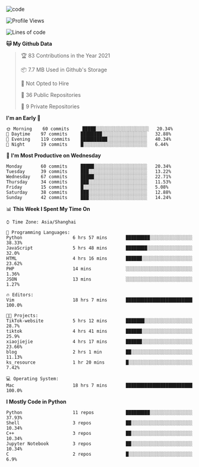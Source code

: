 
<!--
**liuyaanng/liuyaanng** is a ✨ _special_ ✨ repository because its `README.md` (this file) appears on your GitHub profile.

Here are some ideas to get you started:

- 🔭 I’m currently working on ...
- 🌱 I’m currently learning ...
- 👯 I’m looking to collaborate on ...
- 🤔 I’m looking for help with ...
- 💬 Ask me about ...
- 📫 How to reach me: ...
- 😄 Pronouns: ...
- ⚡ Fun fact: ...
-->


![code](https://cdn.jsdelivr.net/gh/liuyaanng/liuyaanng@1.0/code.gif) 

<!--START_SECTION:waka-->
![Profile Views](http://img.shields.io/badge/Profile%20Views-2-blue)

![Lines of code](https://img.shields.io/badge/From%20Hello%20World%20I%27ve%20Written-5.3%20million%20lines%20of%20code-blue)

**🐱 My Github Data** 

> 🏆 83 Contributions in the Year 2021
 > 
> 📦 7.7 MB Used in Github's Storage 
 > 
> 🚫 Not Opted to Hire
 > 
> 📜 36 Public Repositories 
 > 
> 🔑 9 Private Repositories  
 > 
**I'm an Early 🐤** 

```text
🌞 Morning    60 commits     █████░░░░░░░░░░░░░░░░░░░░   20.34% 
🌆 Daytime    97 commits     ████████░░░░░░░░░░░░░░░░░   32.88% 
🌃 Evening    119 commits    ██████████░░░░░░░░░░░░░░░   40.34% 
🌙 Night      19 commits     █░░░░░░░░░░░░░░░░░░░░░░░░   6.44%

```
📅 **I'm Most Productive on Wednesday** 

```text
Monday       60 commits     █████░░░░░░░░░░░░░░░░░░░░   20.34% 
Tuesday      39 commits     ███░░░░░░░░░░░░░░░░░░░░░░   13.22% 
Wednesday    67 commits     █████░░░░░░░░░░░░░░░░░░░░   22.71% 
Thursday     34 commits     ███░░░░░░░░░░░░░░░░░░░░░░   11.53% 
Friday       15 commits     █░░░░░░░░░░░░░░░░░░░░░░░░   5.08% 
Saturday     38 commits     ███░░░░░░░░░░░░░░░░░░░░░░   12.88% 
Sunday       42 commits     ███░░░░░░░░░░░░░░░░░░░░░░   14.24%

```


📊 **This Week I Spent My Time On** 

```text
⌚︎ Time Zone: Asia/Shanghai

💬 Programming Languages: 
Python                   6 hrs 57 mins       █████████░░░░░░░░░░░░░░░░   38.33% 
JavaScript               5 hrs 48 mins       ████████░░░░░░░░░░░░░░░░░   32.0% 
HTML                     4 hrs 16 mins       ██████░░░░░░░░░░░░░░░░░░░   23.62% 
PHP                      14 mins             ░░░░░░░░░░░░░░░░░░░░░░░░░   1.36% 
JSON                     13 mins             ░░░░░░░░░░░░░░░░░░░░░░░░░   1.27%

🔥 Editors: 
Vim                      18 hrs 7 mins       █████████████████████████   100.0%

🐱‍💻 Projects: 
TikTok-website           5 hrs 12 mins       ███████░░░░░░░░░░░░░░░░░░   28.7% 
tiktok                   4 hrs 41 mins       ██████░░░░░░░░░░░░░░░░░░░   25.9% 
xiaojiejie               4 hrs 17 mins       ██████░░░░░░░░░░░░░░░░░░░   23.66% 
blog                     2 hrs 1 min         ██░░░░░░░░░░░░░░░░░░░░░░░   11.13% 
ks_resource              1 hr 20 mins        █░░░░░░░░░░░░░░░░░░░░░░░░   7.42%

💻 Operating System: 
Mac                      18 hrs 7 mins       █████████████████████████   100.0%

```

**I Mostly Code in Python** 

```text
Python                   11 repos            █████████░░░░░░░░░░░░░░░░   37.93% 
Shell                    3 repos             ██░░░░░░░░░░░░░░░░░░░░░░░   10.34% 
C++                      3 repos             ██░░░░░░░░░░░░░░░░░░░░░░░   10.34% 
Jupyter Notebook         3 repos             ██░░░░░░░░░░░░░░░░░░░░░░░   10.34% 
C                        2 repos             █░░░░░░░░░░░░░░░░░░░░░░░░   6.9%

```



<!--END_SECTION:waka-->

